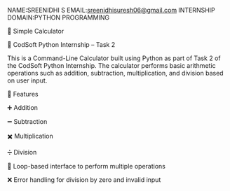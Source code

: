 NAME:SREENIDHI S
EMAIL:sreenidhisuresh06@gmail.com
INTERNSHIP DOMAIN:PYTHON PROGRAMMING

🧮 Simple Calculator

🔖 CodSoft Python Internship – Task 2

This is a Command-Line Calculator built using Python as part of Task 2 of the CodSoft Python Internship. The calculator performs basic arithmetic operations such as addition, subtraction, multiplication, and division based on user input.


📌 Features

➕ Addition

➖ Subtraction

✖️ Multiplication

➗ Division

🔁 Loop-based interface to perform multiple operations

❌ Error handling for division by zero and invalid input
